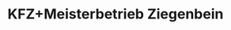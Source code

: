 ---
title: "KFZ+Meisterbetrieb Ziegenbein"
url: /uder/kfz-meisterbetrieb-ziegenbein/
shop: Autowerkstatt
---